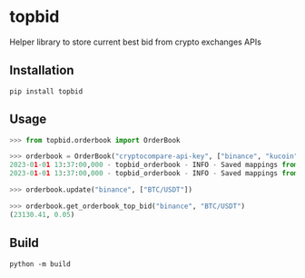 # topbid
Helper library to store current best bid from crypto exchanges APIs

## Installation

```
pip install topbid
```

## Usage

```python
>>> from topbid.orderbook import OrderBook

>>> orderbook = OrderBook("cryptocompare-api-key", ["binance", "kucoin"])
2023-01-01 13:37:00,000 - topbid_orderbook - INFO - Saved mappings from CryptoCompare API for exchange binance
2023-01-01 13:37:00,000 - topbid_orderbook - INFO - Saved mappings from CryptoCompare API for exchange kucoin

>>> orderbook.update("binance", ["BTC/USDT"])

>>> orderbook.get_orderbook_top_bid("binance", "BTC/USDT")
(23130.41, 0.05)
```

## Build

```
python -m build
```
